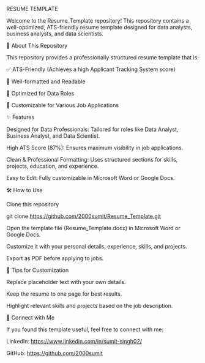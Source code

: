 RESUME TEMPLATE

Welcome to the Resume_Template repository! This repository contains a well-optimized, ATS-friendly resume template designed for data analysts, business analysts, and data scientists.

🚀 About This Repository

This repository provides a professionally structured resume template that is:

✅ ATS-Friendly (Achieves a high Applicant Tracking System score)

📄 Well-formatted and Readable

🎯 Optimized for Data Roles

📝 Customizable for Various Job Applications



✨ Features

Designed for Data Professionals: Tailored for roles like Data Analyst, Business Analyst, and Data Scientist.

High ATS Score (87%): Ensures maximum visibility in job applications.

Clean & Professional Formatting: Uses structured sections for skills, projects, education, and experience.

Easy to Edit: Fully customizable in Microsoft Word or Google Docs.

🛠 How to Use

Clone this repository

git clone https://github.com/2000sumit/Resume_Template.git

Open the template file (Resume_Template.docx) in Microsoft Word or Google Docs.

Customize it with your personal details, experience, skills, and projects.

Export as PDF before applying to jobs.

📌 Tips for Customization

Replace placeholder text with your own details.

Keep the resume to one page for best results.

Highlight relevant skills and projects based on the job description.

🔗 Connect with Me

If you found this template useful, feel free to connect with me:

LinkedIn: https://www.linkedin.com/in/sumit-singh02/

GitHub: https://github.com/2000sumit
